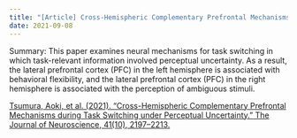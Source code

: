 ```yaml
---
title: "[Article] Cross-Hemispheric Complementary Prefrontal Mechanisms during Task Switching under Perceptual Uncertainty."
date: 2021-09-08
---
```



Summary: This paper examines neural mechanisms for task switching in which task-relevant information involved perceptual uncertainty. As a result, the lateral prefrontal cortex (PFC) in the left hemisphere is associated with behavioral flexibility, and the lateral prefrontal cortex (PFC) in the right hemisphere is associated with the perception of ambiguous stimuli.

<!-- ![Image](https://media.springernature.com/full/springer-static/image/art%3A10.1038%2Fs41593-020-0641-7/MediaObjects/41593_2020_641_Fig2_HTML.png#50) -->

[Tsumura, Aoki, et al. (2021). “Cross-Hemispheric Complementary Prefrontal Mechanisms during Task Switching under Perceptual Uncertainty.” The Journal of Neuroscience, 41(10), 2197–2213.](https://www.jneurosci.org/content/jneuro/41/10/2197.full.pdf) <br/>

